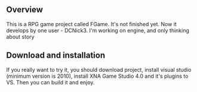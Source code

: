 ## Overview
This is a RPG game project called FGame. It's not finished yet. Now it develops by one user - DCNick3. I'm working on engine, and only thinking about story

## Download and installation
If you really want to try it, you should download project, install visual studio (minimum version is 2010), install XNA Game Studio 4.0 and it's plugins to VS. Then you can build it and enjoy.

